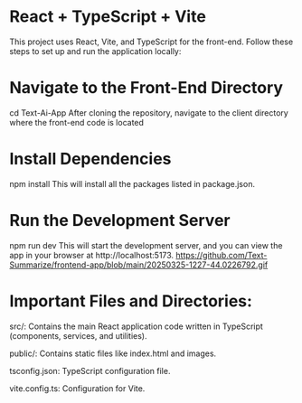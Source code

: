 # React + TypeScript + Vite
This project uses React, Vite, and TypeScript for the front-end. Follow these steps to set up and run the application locally:

# Navigate to the Front-End Directory
cd Text-Ai-App
After cloning the repository, navigate to the client directory where the front-end code is located

# Install Dependencies
npm install
This will install all the packages listed in package.json.

# Run the Development Server
npm run dev
This will start the development server, and you can view the app in your browser at http://localhost:5173.
https://github.com/Text-Summarize/frontend-app/blob/main/20250325-1227-44.0226792.gif

# Important Files and Directories:
src/: Contains the main React application code written in TypeScript (components, services, and utilities).

public/: Contains static files like index.html and images.

tsconfig.json: TypeScript configuration file.

vite.config.ts: Configuration for Vite.
